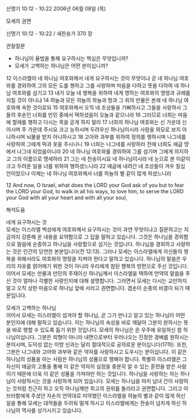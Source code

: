 신명기 10:12 - 10:22 
2006년 06월 08일 (목)

모세의 권면



신명기 10:12 - 10:22 / 새찬송가 370 장


관찰질문

- 하나님이 율법을 통해 요구하시는 핵심은 무엇입니까? 
- 모세가 고백하는 하나님은 어떤 분이십니까? 

12 이스라엘아 네 하나님 여호와께서 네게 요구하시는 것이 무엇이냐 곧 네 하나님 여호와를 경외하여 그의 모든 도를 행하고 그를 사랑하며 마음을 다하고 뜻을 다하여 네 하나님 여호와를 섬기고 13 내가 오늘 네 행복을 위하여 네게 명하는 여호와의 명령과 규례를 지킬 것이 아니냐 14 하늘과 모든 하늘의 하늘과 땅과 그 위의 만물은 본래 네 하나님 여호와께 속한 것이로되 15 여호와께서 오직 네 조상들을 기뻐하시고 그들을 사랑하사 그들의 후손인 너희를 만민 중에서 택하셨음이 오늘과 같으니라 16 그러므로 너희는 마음에 할례를 행하고 다시는 목을 곧게 하지 말라 17 너희의 하나님 여호와는 신 가운데 신이시며 주 가운데 주시요 크고 능하시며 두려우신 하나님이시라 사람을 외모로 보지 아니하시며 뇌물을 받지 아니하시고 18 고아와 과부를 위하여 정의를 행하시며 나그네를 사랑하여 그에게 떡과 옷을 주시나니 19 너희는 나그네를 사랑하라 전에 너희도 애굽 땅에서 나그네 되었음이니라 20 네 하나님 여호와를 경외하여 그를 섬기며 그에게 의지하고 그의 이름으로 맹세하라 21 그는 네 찬송이시요 네 하나님이시라 네 눈으로 본 이같이 크고 두려운 일을 너를 위하여 행하셨느니라 22 애굽에 내려간 네 조상들이 겨우 칠십 인이었으나 이제는 네 하나님 여호와께서 너를 하늘의 별 같이 많게 하셨느니라 

12  And now, O Israel, what does the LORD your God ask of you but to fear the LORD your God, to walk in all his ways, to love him, to serve the LORD your God with all your heart and with all your soul,

해석도움





네게 요구하시는 것  
모세는 이스라엘 백성에게 여호와께서 요구하시는 것이 과연 무엇이냐고 질문하고는 지금까지 강론해 온 내용을 요약함으로 그 답을 말하고 있습니다. 그것은 하나님을 경외함으로 말씀에 순종하고 하나님을 사랑함으로 섬기는 것입니다. 하나님을 경외하고 사랑하는 것은 인간의 당연한 본분입니다(전 12:13). 그러나 모세는 이스라엘에게 자신들의 행복을 위해서라도 여호와의 명령을 지켜야 한다고 말하고 있습니다. 하나님의 말씀은 우리의 자유를 얽어매기 위한 것이 아니라 우리에게 참된 행복의 방편으로 주신 것입니다. 이어서 모세는 만물과 만민의 주재이신 하나님께서 이스라엘을 택하여 언약의 말씀을 주신 것이 얼마나 각별한 사랑인지에 대해 설명합니다. 그러면서 모세는 다시는 교만하지 말고 오직 상한 마음으로 하나님 앞에 서라고 권면합니다. 겸손이 순종의 비결이 되기 때문입니다. 

모세가 고백하는 하나님  
이어서 모세는 이스라엘이 섬겨야 할 하나님, 곧 그가 만나고 알고 있는 하나님이 어떤 분인지에 대해 말하고 있습니다. 이는 하나님의 속성을 바로 깨달아 그분이 원하시는 뜻을 바로 행할 수 있도록 돕기 위한 것입니다. 모세의 하나님은 온 우주에 유일하신 참 하나님이십니다. 그분은 외형이 아니라 내면으로부터 우러나오는 진정한 경배를 원하시는 분이시며, 도덕성 없는 이방 신과는 달리 절대적으로 공의로운 분이십니다(17하). 또한, 그분은 나그네와 고아와 과부와 같은 약자를 사랑하시고 도우시는 분이십니다. 이 같은 하나님의 성품을 아는 사람은 하나님의 성품으로 행해야 합니다. 특별히 이스라엘은 그 자신이 애굽의 고통을 통해 이 같은 약자의 심정을 충분히 알 수 있는 훈련을 받은 사람이기 때문에 더욱 이 같은 성품을 가져야만 하는 것입니다. 하나님을 사랑하는 자는 하나님이 사랑하시는 것을 사랑하게 되어 있습니다. 모세는 하나님을 마치 남녀 간이 사랑하는 것처럼 친근히 하고 오직 하나님께만 최고의 권위를 돌리라고 권면합니다. 그리고 아브라함에게 주셨던 자손의 언약대로 미약했던 이스라엘을 하늘의 별과 같이 많게 하신 일을 통해 모세는 대적들을 두려워 떨게 하시고 이스라엘에게는 찬송이 넘치게 하신 하나님의 역사를 상기시키고 있습니다.